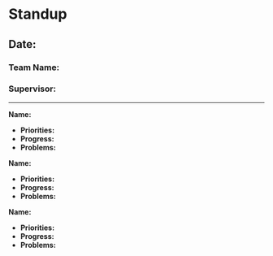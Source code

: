 # **Standup**
## **Date:**
### Team Name:
### Supervisor:
---
**Name:**
* **Priorities:**
* **Progress:**
* **Problems:**

**Name:**
* **Priorities:**
* **Progress:**
* **Problems:**

**Name:**
* **Priorities:**
* **Progress:**
* **Problems:**
